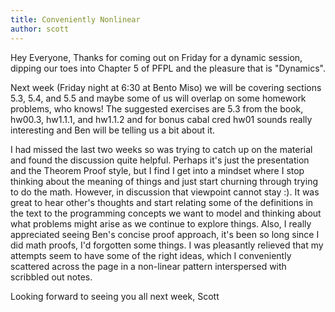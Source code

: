 ```yaml
---
title: Conveniently Nonlinear
author: scott 
---
```

Hey Everyone, 
Thanks for coming out on Friday for a dynamic session, dipping our toes into Chapter 5 of PFPL and the pleasure that is "Dynamics".

Next week (Friday night at 6:30 at Bento Miso) we will be covering sections 5.3, 5.4, and 5.5 and maybe some of us will overlap on some homework problems, who knows!   The suggested exercises are 5.3 from the book, hw00.3, hw1.1.1, and hw1.1.2 and for bonus cabal cred hw01 sounds really interesting and Ben will be telling us a bit about it.

I had missed the last two weeks so was trying to catch up on the material and found the discussion quite helpful.  Perhaps it's just the presentation and the Theorem Proof style, but I find I get into a mindset where I stop thinking about the meaning of things and just start churning through trying to do the math.  However, in discussion that viewpoint cannot stay :). It was great to hear other's thoughts and start relating some of the definitions in the text to the programming concepts we want to model and thinking about what problems might arise as we continue to explore things.  Also, I really appreciated seeing Ben's concise proof approach, it's been so long since I did math proofs, I'd forgotten some things.  I was pleasantly relieved that my attempts seem to have some of the right ideas, which I conveniently scattered across the page in a non-linear pattern interspersed with scribbled out notes.

Looking forward to seeing you all next week,
Scott
